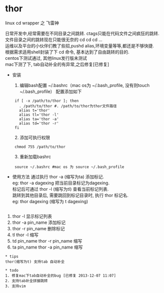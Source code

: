 thor
====

linux cd wrapper 之 飞雷神

日常开发中,经常需要在不同目录之间跳转. ctags只能在代码文件之间疯狂的跳转.  
文件目录之间的跳转现在只能很无奈的 cd  cd  cd ...  
运维以及平台的小伙伴们教了些招,pushd alias,环境变量等等,都还是不够快捷.  
根据需求适用shell封装了下 cd 命令, 基本达到了自由跳转的目的.  
centos下测试通过, 其他linux发行版未测试  
mac下测了下, tab自动补全的有异常,之后修复[已修复] 


* 安装
  1. 编辑bash配置 ~/.bashrc（mac os为 ~/.bash_profile, 没有则touch ~/.bash_profile） 配置添加如下

   ```shell
    if [ -x /path/to/thor ]; then
      . /path/to/thor #. /path/to/thor为thor文件路径
      alias t='thor'
      alias tl='thor -l'
      alias ta='thor -a'
      alias td='thor -r'
    fi
   ```
  2. 添加可执行权限
  
   ```shell
    chmod 755 /path/to/thor 
   ```  
  3. 重新加载bashrc
   
   ```shell
    source ~/.bashrc #mac os 为 source ~/.bash_profile
   ```

* 使用方法
  通过执行 thor -a (缩写为ta) 添加标记.  
  eg: thor -a dagexing 把当前目录标记为dagexing.  
  标记后可通过 thor -l (缩写为tl) 查看当前标记列表.   
  跳转到其他目录后, 需要跳回到标记目录时, 执行 thor 标记名.  
  eg: thor dagexing (缩写为 t dagexing)

   ```shell
 1. thor -l          显示标记列表
 2. thor -a pin_name 添加标记
 3. thor -r pin_name 删除标记
 4. tl               thor -l 缩写
 5. td pin_name      thor -r pin_name 缩写
 6. ta pin_name      thor -a pin_name 缩写
  ```
* tips
  thor(缩写为t) 支持tab 自动补全

* todo
 1. 修复mac下tab自动补全的bug [已修复 2013-12-07 11:07]
 2. 支持tab补全拼接跳转
 3. 支持vim
